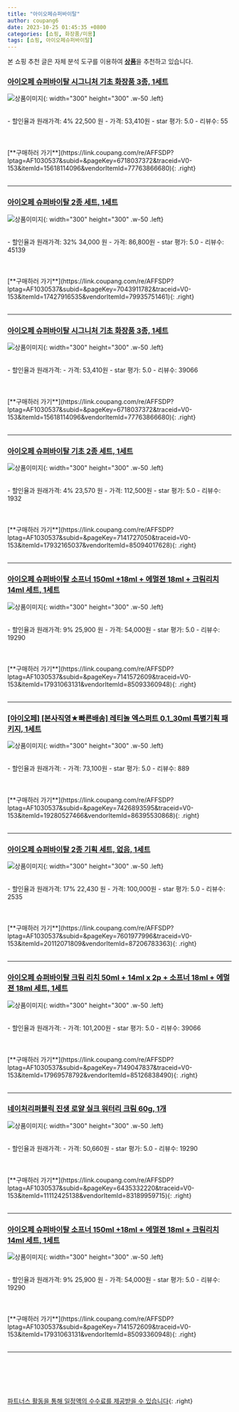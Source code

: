 ```yaml
---
title: "아이오페슈퍼바이탈"
author: coupang6
date: 2023-10-25 01:45:35 +0800
categories: [쇼핑, 화장품/미용]
tags: [쇼핑, 아이오페슈퍼바이탈]
---
```


본 쇼핑 추천 글은 자체 분석 도구를 이용하여 [**상품**](https://link.coupang.com/a/bao1ui)을 추천하고 있습니다.

### [아이오페 슈퍼바이탈 시그니처 기초 화장품 3종, 1세트](https://link.coupang.com/re/AFFSDP?lptag=AF1030537&subid=&pageKey=6718037372&traceid=V0-153&itemId=15618114096&vendorItemId=77763866680)

![상품이미지](https://thumbnail10.coupangcdn.com/thumbnails/remote/230x230ex/image/retail/images/1333830501895680-a108c0e7-4a04-44b0-ac0f-c151bfb868f0.jpg){: width="300" height="300" .w-50 .left}


<br>
- 할인율과 원래가격: 4%  22,500   원
- 가격: 53,410원
- star 평가: 5.0
- 리뷰수: 55
<br>
<br>
<br>
<br>
[**구매하러 가기**](https://link.coupang.com/re/AFFSDP?lptag=AF1030537&subid=&pageKey=6718037372&traceid=V0-153&itemId=15618114096&vendorItemId=77763866680){: .right}
<br>
<br>

---

### [아이오페 슈퍼바이탈 2종 세트, 1세트](https://link.coupang.com/re/AFFSDP?lptag=AF1030537&subid=&pageKey=7043911782&traceid=V0-153&itemId=17427916535&vendorItemId=79935751461)

![상품이미지](https://thumbnail8.coupangcdn.com/thumbnails/remote/230x230ex/image/vendor_inventory/2862/f182cce575bd056396b6735d9a15668368d539755177d211ea2c38772c97.jpg){: width="300" height="300" .w-50 .left}


<br>
- 할인율과 원래가격: 32%  34,000   원
- 가격: 86,800원
- star 평가: 5.0
- 리뷰수: 45139
<br>
<br>
<br>
<br>
[**구매하러 가기**](https://link.coupang.com/re/AFFSDP?lptag=AF1030537&subid=&pageKey=7043911782&traceid=V0-153&itemId=17427916535&vendorItemId=79935751461){: .right}
<br>
<br>

---

### [아이오페 슈퍼바이탈 시그니처 기초 화장품 3종, 1세트](https://link.coupang.com/re/AFFSDP?lptag=AF1030537&subid=&pageKey=6718037372&traceid=V0-153&itemId=15618114096&vendorItemId=77763866680)

![상품이미지](https://thumbnail10.coupangcdn.com/thumbnails/remote/230x230ex/image/retail/images/1333830501895680-a108c0e7-4a04-44b0-ac0f-c151bfb868f0.jpg){: width="300" height="300" .w-50 .left}


<br>
- 할인율과 원래가격: 
- 가격: 53,410원
- star 평가: 5.0
- 리뷰수: 39066
<br>
<br>
<br>
<br>
[**구매하러 가기**](https://link.coupang.com/re/AFFSDP?lptag=AF1030537&subid=&pageKey=6718037372&traceid=V0-153&itemId=15618114096&vendorItemId=77763866680){: .right}
<br>
<br>

---

### [아이오페 슈퍼바이탈 기초 2종 세트, 1세트](https://link.coupang.com/re/AFFSDP?lptag=AF1030537&subid=&pageKey=7141727050&traceid=V0-153&itemId=17932165037&vendorItemId=85094017628)

![상품이미지](https://thumbnail8.coupangcdn.com/thumbnails/remote/230x230ex/image/rs_quotation_api/vbqe1kky/317fb92e42e343c48bbf11599f113ada.jpg){: width="300" height="300" .w-50 .left}


<br>
- 할인율과 원래가격: 4%  23,570   원
- 가격: 112,500원
- star 평가: 5.0
- 리뷰수: 1932
<br>
<br>
<br>
<br>
[**구매하러 가기**](https://link.coupang.com/re/AFFSDP?lptag=AF1030537&subid=&pageKey=7141727050&traceid=V0-153&itemId=17932165037&vendorItemId=85094017628){: .right}
<br>
<br>

---

### [아이오페 슈퍼바이탈 소프너 150ml +18ml + 에멀젼 18ml + 크림리치 14ml 세트, 1세트](https://link.coupang.com/re/AFFSDP?lptag=AF1030537&subid=&pageKey=7141572609&traceid=V0-153&itemId=17931063131&vendorItemId=85093360948)

![상품이미지](https://thumbnail9.coupangcdn.com/thumbnails/remote/230x230ex/image/retail/images/2023/02/16/15/8/d1bb896c-5acc-4468-a884-c3a5368b371c.jpg){: width="300" height="300" .w-50 .left}


<br>
- 할인율과 원래가격: 9%  25,900   원
- 가격: 54,000원
- star 평가: 5.0
- 리뷰수: 19290
<br>
<br>
<br>
<br>
[**구매하러 가기**](https://link.coupang.com/re/AFFSDP?lptag=AF1030537&subid=&pageKey=7141572609&traceid=V0-153&itemId=17931063131&vendorItemId=85093360948){: .right}
<br>
<br>

---

### [[아이오페] [본사직영★빠른배송] 레티놀 엑스퍼트 0.1_30ml 특별기획 패키지, 1세트](https://link.coupang.com/re/AFFSDP?lptag=AF1030537&subid=&pageKey=7426893595&traceid=V0-153&itemId=19280527466&vendorItemId=86395530868)

![상품이미지](https://thumbnail9.coupangcdn.com/thumbnails/remote/230x230ex/image/vendor_inventory/8bce/96e6c7eff09bbbc03f09171f350f431ee1c73c62f6462f30002e3fb0ed64.jpg){: width="300" height="300" .w-50 .left}


<br>
- 할인율과 원래가격: 
- 가격: 73,100원
- star 평가: 5.0
- 리뷰수: 889
<br>
<br>
<br>
<br>
[**구매하러 가기**](https://link.coupang.com/re/AFFSDP?lptag=AF1030537&subid=&pageKey=7426893595&traceid=V0-153&itemId=19280527466&vendorItemId=86395530868){: .right}
<br>
<br>

---

### [아이오페 슈퍼바이탈 2종 기획 세트, 없음, 1세트](https://link.coupang.com/re/AFFSDP?lptag=AF1030537&subid=&pageKey=7601977996&traceid=V0-153&itemId=20112071809&vendorItemId=87206783363)

![상품이미지](https://thumbnail7.coupangcdn.com/thumbnails/remote/230x230ex/image/vendor_inventory/e4c8/e3660a42d09990d04e6d34ae8621745430b8b6e64cc53d77f0224da4d9e3.jpg){: width="300" height="300" .w-50 .left}


<br>
- 할인율과 원래가격: 17%  22,430   원
- 가격: 100,000원
- star 평가: 5.0
- 리뷰수: 2535
<br>
<br>
<br>
<br>
[**구매하러 가기**](https://link.coupang.com/re/AFFSDP?lptag=AF1030537&subid=&pageKey=7601977996&traceid=V0-153&itemId=20112071809&vendorItemId=87206783363){: .right}
<br>
<br>

---

### [아이오페 슈퍼바이탈 크림 리치 50ml + 14ml x 2p + 소프너 18ml + 에멀젼 18ml 세트, 1세트](https://link.coupang.com/re/AFFSDP?lptag=AF1030537&subid=&pageKey=7149047837&traceid=V0-153&itemId=17969578792&vendorItemId=85126838490)

![상품이미지](https://thumbnail9.coupangcdn.com/thumbnails/remote/230x230ex/image/rs_quotation_api/soxkhm3i/5705668420044153a718cb91b8eff5d7.jpg){: width="300" height="300" .w-50 .left}


<br>
- 할인율과 원래가격: 
- 가격: 101,200원
- star 평가: 5.0
- 리뷰수: 39066
<br>
<br>
<br>
<br>
[**구매하러 가기**](https://link.coupang.com/re/AFFSDP?lptag=AF1030537&subid=&pageKey=7149047837&traceid=V0-153&itemId=17969578792&vendorItemId=85126838490){: .right}
<br>
<br>

---

### [네이처리퍼블릭 진생 로얄 실크 워터리 크림 60g, 1개](https://link.coupang.com/re/AFFSDP?lptag=AF1030537&subid=&pageKey=6435332220&traceid=V0-153&itemId=11112425138&vendorItemId=83189959715)

![상품이미지](https://thumbnail7.coupangcdn.com/thumbnails/remote/230x230ex/image/vendor_inventory/3389/63fe4a80ef5cfe3a9dc9ab5ae655d95d0c14ffca721ad39fcb1e767bbe16.jpg){: width="300" height="300" .w-50 .left}


<br>
- 할인율과 원래가격: 
- 가격: 50,660원
- star 평가: 5.0
- 리뷰수: 19290
<br>
<br>
<br>
<br>
[**구매하러 가기**](https://link.coupang.com/re/AFFSDP?lptag=AF1030537&subid=&pageKey=6435332220&traceid=V0-153&itemId=11112425138&vendorItemId=83189959715){: .right}
<br>
<br>

---

### [아이오페 슈퍼바이탈 소프너 150ml +18ml + 에멀젼 18ml + 크림리치 14ml 세트, 1세트](https://link.coupang.com/re/AFFSDP?lptag=AF1030537&subid=&pageKey=7141572609&traceid=V0-153&itemId=17931063131&vendorItemId=85093360948)

![상품이미지](https://thumbnail9.coupangcdn.com/thumbnails/remote/230x230ex/image/retail/images/2023/02/16/15/8/d1bb896c-5acc-4468-a884-c3a5368b371c.jpg){: width="300" height="300" .w-50 .left}


<br>
- 할인율과 원래가격: 9%  25,900   원
- 가격: 54,000원
- star 평가: 5.0
- 리뷰수: 19290
<br>
<br>
<br>
<br>
[**구매하러 가기**](https://link.coupang.com/re/AFFSDP?lptag=AF1030537&subid=&pageKey=7141572609&traceid=V0-153&itemId=17931063131&vendorItemId=85093360948){: .right}
<br>
<br>

---
<br><br><br><br><br> [파트너스 활동을 통해 일정액의 수수료를 제공받을 수 있습니다](https://link.coupang.com/a/bao1ui){: .right}